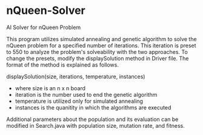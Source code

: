 # nQueen-Solver
AI Solver for nQueen Problem

This program utilizes simulated annealing and genetic algorithm to solve the nQueen problem for a specified number of iterations. This iteration is preset to 550 to analyze the problem's solveability with the two approaches. To change the presets, modify the displaySolution method in Driver file. The format of the method is explained as follows.

displaySolution(size, iterations, temperature, instances)
  - where size is an n x n board
  - iteration is the number used to end the genetic algorithm
  - temperature is utilized only for simulated annealing
  - instances is the quanitity in which the algorithms are executed
  
 Additional parameters about the population and its evaluation can be modified in Search.java with population size, mutation rate, and fitness.
